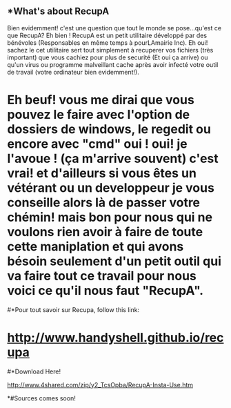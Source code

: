 *What's about RecupA
----------------------
Bien evidemment! c'est une question que tout le monde se pose...qu'est ce que RecupA?
Eh bien ! RecupA est un petit utilitaire développé par des bénévoles (Responsables en même temps à pourLAmairie Inc).
Eh oui! sachez le cet utilitaire sert  tout simplement à recuperer vos fichiers (très important) que vous cachiez pour plus de securité (Et oui ça arrive)
ou qu'un virus ou programme malveillant cache après avoir infecté votre outil de travail (votre ordinateur bien evidemment!).

Eh beuf! vous me dirai que vous pouvez le faire avec l'option de dossiers de windows, le regedit ou encore avec "cmd" oui ! oui!  je l'avoue ! 
(ça m'arrive souvent) c'est vrai! et d'ailleurs si vous êtes un vétérant ou un developpeur je vous conseille alors là  de passer votre chémin!
mais bon pour nous qui ne voulons rien avoir à faire de toute cette maniplation et qui avons bésoin seulement d'un petit outil qui va faire tout ce travail pour nous
voici ce qu'il nous faut "RecupA".
======================================================================

#*Pour tout  savoir sur Recupa, follow this link:

 http://www.handyshell.github.io/recupa 
 ===========================================================================================

#*Download Here!

http://www.4shared.com/zip/y2_TcsOpba/RecupA-Insta-Use.htm

*#Sources comes soon!
